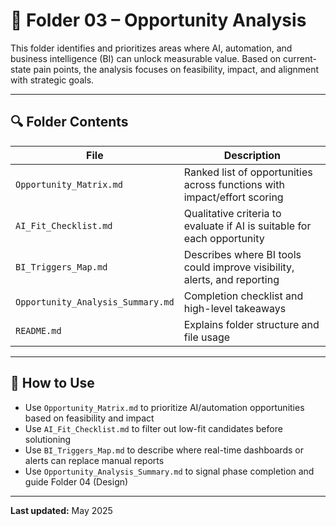 # 📁 Folder 03 – Opportunity Analysis

This folder identifies and prioritizes areas where AI, automation, and business intelligence (BI) can unlock measurable value. Based on current-state pain points, the analysis focuses on feasibility, impact, and alignment with strategic goals.

---

## 🔍 Folder Contents

| File                              | Description                                                                  |
|-----------------------------------|------------------------------------------------------------------------------|
| `Opportunity_Matrix.md`           | Ranked list of opportunities across functions with impact/effort scoring     |
| `AI_Fit_Checklist.md`             | Qualitative criteria to evaluate if AI is suitable for each opportunity      |
| `BI_Triggers_Map.md`              | Describes where BI tools could improve visibility, alerts, and reporting     |
| `Opportunity_Analysis_Summary.md`| Completion checklist and high-level takeaways                                |
| `README.md`                       | Explains folder structure and file usage                                     |

---

## 🧠 How to Use

- Use `Opportunity_Matrix.md` to prioritize AI/automation opportunities based on feasibility and impact
- Use `AI_Fit_Checklist.md` to filter out low-fit candidates before solutioning
- Use `BI_Triggers_Map.md` to describe where real-time dashboards or alerts can replace manual reports
- Use `Opportunity_Analysis_Summary.md` to signal phase completion and guide Folder 04 (Design)

---

**Last updated:** May 2025
